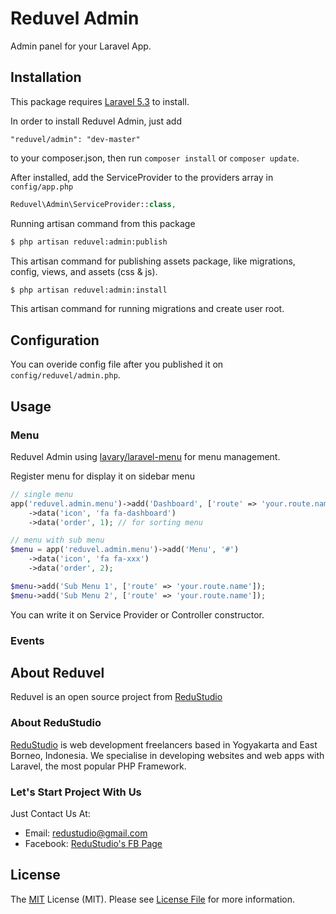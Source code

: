 # Reduvel Admin

Admin panel for your Laravel App.

## Installation

This package requires [Laravel 5.3][laravel-install-link] to install.

In order to install Reduvel Admin, just add

    "reduvel/admin": "dev-master"

to your composer.json, then run `composer install` or `composer update`.

After installed,  add the ServiceProvider to the providers array in `config/app.php`

```php
Reduvel\Admin\ServiceProvider::class,
```

Running artisan command from this package

```bash
$ php artisan reduvel:admin:publish
```

This artisan command for publishing assets package, like migrations, config, views, and assets (css & js).

```bash
$ php artisan reduvel:admin:install
```

This artisan command for running migrations and create user root.

## Configuration

You can overide config file after you published it on `config/reduvel/admin.php`.

## Usage

### Menu
Reduvel Admin using [lavary/laravel-menu][laravel-menu-link] for menu management.

Register menu for display it on sidebar menu

```php
// single menu
app('reduvel.admin.menu')->add('Dashboard', ['route' => 'your.route.name'])
    ->data('icon', 'fa fa-dashboard')
    ->data('order', 1); // for sorting menu

// menu with sub menu
$menu = app('reduvel.admin.menu')->add('Menu', '#')
    ->data('icon', 'fa fa-xxx')
    ->data('order', 2);

$menu->add('Sub Menu 1', ['route' => 'your.route.name']);
$menu->add('Sub Menu 2', ['route' => 'your.route.name']);
```

You can write it on Service Provider or Controller constructor.

### Events

## About Reduvel

Reduvel is an open source project from [ReduStudio][homepage]

### About ReduStudio

[ReduStudio][homepage] is web development freelancers based in Yogyakarta and East Borneo, Indonesia. We specialise in developing websites and web apps with Laravel, the most popular PHP Framework.

### Let's Start Project With Us

Just Contact Us At:
- Email: [redustudio@gmail.com][mailto]
- Facebook: [ReduStudio's FB Page][fbpage]

## License
The [MIT][mitlink] License (MIT). Please see [License File](LICENSE.md) for more information.


[laravel-install-link]: https://laravel.com/docs/5.3#installation
[screenshot]: admin.png
[homepage]: http://redustudio.com/
[mailto]: mailto:redustudio@gmail.com
[fbpage]: https://www.facebook.com/Redustudio/
[mitlink]: http://opensource.org/licenses/MIT
[laravel-menu-link]: https://github.com/lavary/laravel-menu
